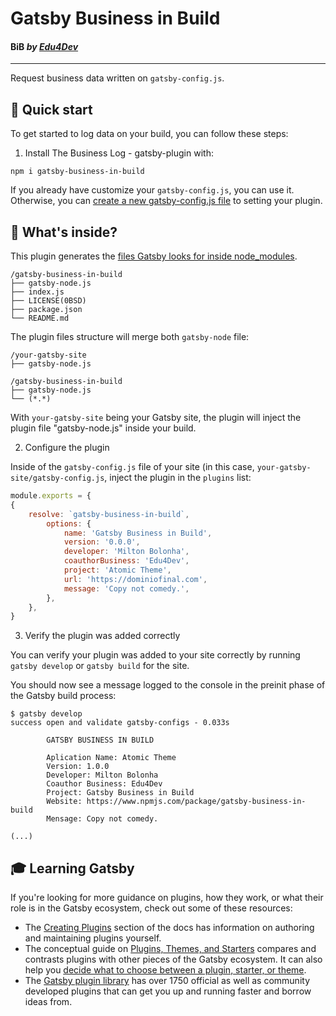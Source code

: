 
# Gatsby Business in Build

#### BiB _by [Edu4Dev](https://edu4.dev)_

---

Request business data written on `gatsby-config.js`.

## 🚀 Quick start

To get started to log data on your build, you can follow these steps:

1. Install The Business Log - gatsby-plugin with:

```shell
npm i gatsby-business-in-build
```

If you already have customize your `gatsby-config.js`, you can use it. Otherwise, you can [create a new gatsby-config.js file](https://www.gatsbyjs.com/docs/reference/config-files/gatsby-config/) to setting your plugin.

## 🧐 What's inside?

This plugin generates the [files Gatsby looks for inside node_modules](https://www.gatsbyjs.com/docs/files-gatsby-looks-for-in-a-plugin/).

```
/gatsby-business-in-build
├── gatsby-node.js
├── index.js
├── LICENSE(0BSD)
├── package.json
└── README.md
```

The plugin files structure will merge both `gatsby-node` file:

```text
/your-gatsby-site
├── gatsby-node.js

/gatsby-business-in-build
├── gatsby-node.js
└── (*.*)
```

With `your-gatsby-site` being your Gatsby site, the plugin will inject the plugin file "gatsby-node.js" inside your build.

2. Configure the plugin

Inside of the `gatsby-config.js` file of your site (in this case, `your-gatsby-site/gatsby-config.js`, inject the plugin in the `plugins` list:

```javascript
module.exports = {
{
	resolve: `gatsby-business-in-build`,
		options: {
			name: 'Gatsby Business in Build',
			version: '0.0.0',
			developer: 'Milton Bolonha',
			coauthorBusiness: 'Edu4Dev',
			project: 'Atomic Theme',
			url: 'https://dominiofinal.com',
			message: 'Copy not comedy.',
		},
	},
}
```

3. Verify the plugin was added correctly

You can verify your plugin was added to your site correctly by running `gatsby develop` or `gatsby build` for the site.

You should now see a message logged to the console in the preinit phase of the Gatsby build process:

```shell
$ gatsby develop
success open and validate gatsby-configs - 0.033s

		GATSBY BUSINESS IN BUILD

		Aplication Name: Atomic Theme
		Version: 1.0.0
		Developer: Milton Bolonha
		Coauthor Business: Edu4Dev
		Project: Gatsby Business in Build
		Website: https://www.npmjs.com/package/gatsby-business-in-build
		Mensage: Copy not comedy.

(...)

```

## 🎓 Learning Gatsby

If you're looking for more guidance on plugins, how they work, or what their role is in the Gatsby ecosystem, check out some of these resources:

- The [Creating Plugins](https://www.gatsbyjs.com/docs/creating-plugins/) section of the docs has information on authoring and maintaining plugins yourself.
- The conceptual guide on [Plugins, Themes, and Starters](https://www.gatsbyjs.com/docs/plugins-themes-and-starters/) compares and contrasts plugins with other pieces of the Gatsby ecosystem. It can also help you [decide what to choose between a plugin, starter, or theme](https://www.gatsbyjs.com/docs/plugins-themes-and-starters/#deciding-which-to-use).
- The [Gatsby plugin library](https://www.gatsbyjs.com/plugins/) has over 1750 official as well as community developed plugins that can get you up and running faster and borrow ideas from.
